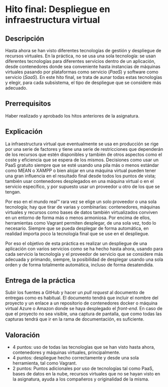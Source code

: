 # Hito final: Despliegue en infraestructura virtual

## Descripción

Hasta ahora se han visto diferentes tecnologías de gestión y
despliegue de recursos virtuales. En la práctica, no se usa una sola
tecnología: se usan diferentes tecnologías para diferentes servicios
dentro de un aplicación, desde contenedores donde sea conveniente
hasta instancias de máquinas virtuales pasando por plataformas como
servicio (*PaaS*) y software como servicio (*SaaS*). En este hito
final, se trata de aunar todas estas tecnologías y elegir, para cada
subsistema, el tipo de despliegue que se considere más adecuado.

## Prerrequisitos

Haber realizado y aprobado los hitos anteriores de la asignatura.

## Explicación

La infraestructura virtual que eventualmente se usa en producción se
rige por una serie de factores y tiene una serie de restricciones que
dependerán de los recursos que estén disponibles y también de otros
aspectos como el coste y eficiencia que se espera de los
mismos. Decisiones como usar un PaaS gratuito siempre que se esté
usando una pila más o menos estándar como MEAN o XAMPP o bien alojar
en una
máquina virtual pueden tener una gran influencia en el resultado final
desde todos los puntos de vista; también usar contenedores desplegados
en una máquina virtual o en el servicio específico, y por supuesto
usar un proveedor u otro de los que se tengan.

Por eso en el mundo real™ rara vez se elige un solo proveedor o
una sola tecnología; hay que tirar de varias y combinarlas:
contenedores, máquinas virtuales y recursos como bases de datos
también virtualizados conviven en un entorno de forma más o menos
armoniosa. Por encima de ellos, herramientas como Vagrant permiten
desplegar, de una sola vez, todo lo necesario. Siempre que se pueda
desplegar de forma automática, en realidad importa poco la tecnología
final que se use en el despliegue.

Por eso el objetivo de esta práctica es realizar un despliegue de una
aplicación con varios servicios como se ha hecho hasta ahora, usando
para cada servicio la tecnología y el proveedor de servicio que se
considere más adecuada y primando, siempre, la posibilidad de
desplegar usando una sola orden y de forma totalmente automática,
incluso de forma desatendida.

## Entrega de la práctica

Subir los fuentes a GitHub y hacer un *pull request* al documento de
entregas como es habitual. El documento tendrá que incluir el nombre
del proyecto y un enlace a un repositorio de contenedores docker o
máquina virtual Azure o Amazon donde se haya desplegado el
*front-end*. En caso de que el proyecto no sea visible, una captura de
pantalla, que como todas las capturas tendrá que ir en la rama de
documentación, es suficiente.

## Valoración

* 4 puntos: uso de todas las tecnologías que se han visto hasta ahora,
  contenedores y máquinas virtuales, principalmente.
* 4 puntos: despliegue hecho correctamente y desde una sola
  herramienta, tal como Vagrant.
* 2 puntos: Puntos adicionales por uso de tecnologías tal como PaaS,
  bases de datos en la nube, recursos virtuales que no se hayan visto
  en la asignatura, ayuda a los compañeros y originalidad de la misma.
